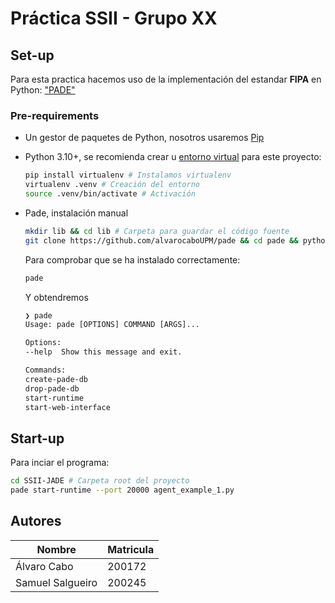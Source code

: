 # Práctica SSII - Grupo XX

## Set-up

Para esta practica hacemos uso de la implementación del estandar **FIPA** en Python: ["PADE"](https://pade.readthedocs.io/en/latest/)

### Pre-requirements

- Un gestor de paquetes de Python, nosotros
  usaremos [Pip](https://pypi.org/project/pip/)

- Python 3.10+, se recomienda crear u [entorno virtual](https://docs.python.org/3/library/venv.html) para este proyecto:

  ```bash
  pip install virtualenv # Instalamos virtualenv
  virtualenv .venv # Creación del entorno
  source .venv/bin/activate # Activación
  ```

- Pade, instalación manual

  ```bash
  mkdir lib && cd lib # Carpeta para guardar el código fuente
  git clone https://github.com/alvarocaboUPM/pade && cd pade && python setup.py install # Instalador de dependencias
  ```

  Para comprobar que se ha instalado correctamente:

  ```bash
  pade
  ```

  Y obtendremos

  ```txt
  ❯ pade
  Usage: pade [OPTIONS] COMMAND [ARGS]...

  Options:
  --help  Show this message and exit.

  Commands:
  create-pade-db
  drop-pade-db
  start-runtime
  start-web-interface
  ```

## Start-up

Para inciar el programa:

```bash
cd SSII-JADE # Carpeta root del proyecto
pade start-runtime --port 20000 agent_example_1.py
```

## Autores

| Nombre           | Matricula |
| ---------------- | --------- |
| Álvaro Cabo      | 200172    |
| Samuel Salgueiro | 200245    |
